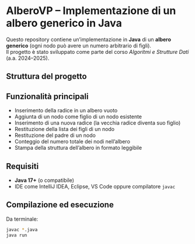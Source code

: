 # AlberoVP – Implementazione di un albero generico in Java

Questo repository contiene un’implementazione in **Java** di un **albero generico** (ogni nodo può avere un numero arbitrario di figli).  
Il progetto è stato sviluppato come parte del corso *Algoritmi e Strutture Dati* (a.a. 2024–2025).

## Struttura del progetto


## Funzionalità principali
- Inserimento della radice in un albero vuoto
- Aggiunta di un nodo come figlio di un nodo esistente
- Inserimento di una nuova radice (la vecchia radice diventa suo figlio)
- Restituzione della lista dei figli di un nodo
- Restituzione del padre di un nodo
- Conteggio del numero totale dei nodi nell’albero
- Stampa della struttura dell’albero in formato leggibile

## Requisiti
- **Java 17+** (o compatibile)
- IDE come IntelliJ IDEA, Eclipse, VS Code oppure compilatore `javac`

## Compilazione ed esecuzione
Da terminale:
```bash
javac *.java
java run
